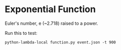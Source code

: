 # Exponential Function

Euler's number, e (~2.718) raised to a power.

Run this to test:

```
python-lambda-local function.py event.json -t 900
```

